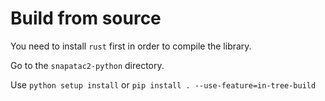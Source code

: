 Build from source
=================

You need to install `rust` first in order to compile the library.

Go to the `snapatac2-python` directory.

Use `python setup install` or `pip install . --use-feature=in-tree-build`